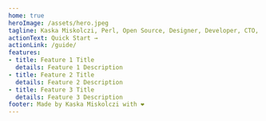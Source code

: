 ```yaml
---
home: true
heroImage: /assets/hero.jpeg
tagline: Kaska Miskolczi, Perl, Open Source, Designer, Developer, CTO, CISO, Serverless, Azure
actionText: Quick Start →
actionLink: /guide/
features:
- title: Feature 1 Title
  details: Feature 1 Description
- title: Feature 2 Title
  details: Feature 2 Description
- title: Feature 3 Title
  details: Feature 3 Description
footer: Made by Kaska Miskolczi with ❤️
---
```


<!-- <img :src="$withBase('/hero.jpeg')" alt="Kaska"> -->